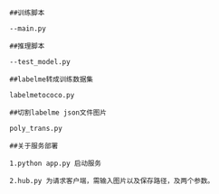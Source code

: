     ##训练脚本

    --main.py

    ##推理脚本 

    --test_model.py

    ##labelme转成训练数据集

    labelmetococo.py

    ##切割labelme json文件图片

    poly_trans.py

    ##关于服务部署

    1.python app.py 启动服务

    2.hub.py 为请求客户端，需输入图片以及保存路径，及两个参数。
